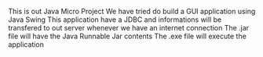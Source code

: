 This is out Java Micro Project
We have tried do build a GUI application using Java Swing
This application have a JDBC and informations will be transfered to out server whenever we have an internet connection
The .jar file will have the Java Runnable Jar contents
The .exe file will execute the application
